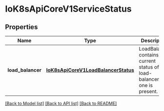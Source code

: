 # IoK8sApiCoreV1ServiceStatus

## Properties
Name | Type | Description | Notes
------------ | ------------- | ------------- | -------------
**load_balancer** | [**IoK8sApiCoreV1LoadBalancerStatus**](IoK8sApiCoreV1LoadBalancerStatus.md) | LoadBalancer contains the current status of the load-balancer, if one is present. | [optional] 

[[Back to Model list]](../README.md#documentation-for-models) [[Back to API list]](../README.md#documentation-for-api-endpoints) [[Back to README]](../README.md)


